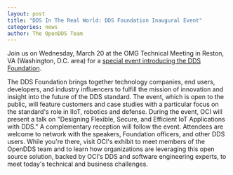 ```yaml
---
layout: post
title: "DDS In The Real World: DDS Foundation Inaugural Event"
categories: news
author: The OpenDDS Team
---
```


Join us on Wednesday, March 20 at the OMG Technical Meeting in Reston, VA (Washington, D.C. area) for a
[special event introducing the DDS Foundation](https://www.omg.org/events/va-19/special-events/DDS-Foundation.htm).

The DDS Foundation brings together technology companies, end users, developers,
and industry influencers to fulfill the mission of innovation and insight into
the future of the DDS standard. The event, which is open to the public, will
feature customers and case studies with a particular focus on the standard's
role in IIoT, robotics and defense. During the event, OCI will present a talk on
"Designing Flexible, Secure, and Efficient IoT Applications with DDS." A
complementary reception will follow the event. Attendees are welcome to network
with the speakers, Foundation officers, and other DDS users. While you're there,
visit OCI's exhibit to meet members of the OpenDDS team and to learn how
organizations are leveraging this open source solution, backed by OCI's DDS and
software engineering experts, to meet today's technical and business challenges.
